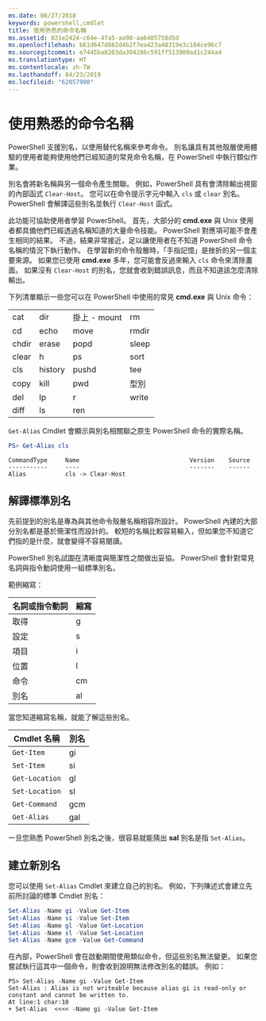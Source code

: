 ```yaml
---
ms.date: 08/27/2018
keywords: powershell,cmdlet
title: 使用熟悉的命令名稱
ms.assetid: 021e2424-c64e-4fa5-aa98-aa6405758d5d
ms.openlocfilehash: b61d647d882d4b2f7ea423a48319e3c104ce96c7
ms.sourcegitcommit: e7445ba8203da304286c591ff513900ad1c244a4
ms.translationtype: HT
ms.contentlocale: zh-TW
ms.lasthandoff: 04/23/2019
ms.locfileid: "62057990"
---
```

# <a name="using-familiar-command-names"></a>使用熟悉的命令名稱

PowerShell 支援別名，以使用替代名稱來參考命令。 別名讓具有其他殼層使用體驗的使用者能夠使用他們已經知道的常見命令名稱，在 PowerShell 中執行類似作業。

別名會將新名稱與另一個命令產生關聯。 例如，PowerShell 具有會清除輸出視窗的內部函式 `Clear-Host`。 您可以在命令提示字元中輸入 `cls` 或 `clear` 別名。 PowerShell 會解譯這些別名並執行 `Clear-Host` 函式。

此功能可協助使用者學習 PowerShell。 首先，大部分的 **cmd.exe** 與 Unix 使用者都具備他們已經透過名稱知道的大量命令技能。 PowerShell 對應項可能不會產生相同的結果。 不過，結果非常接近，足以讓使用者在不知道 PowerShell 命令名稱的情況下執行動作。 在學習新的命令殼層時，「手指記憶」是挫折的另一個主要來源。 如果您已使用 **cmd.exe** 多年，您可能會反過來輸入 `cls` 命令來清除畫面。 如果沒有 `Clear-Host` 的別名，您就會收到錯誤訊息，而且不知道該怎麼清除輸出。

下列清單顯示一些您可以在 PowerShell 中使用的常見 **cmd.exe** 與 Unix 命令：

|||||
|-|-|-|-|
|cat|dir|掛上 - mount|rm|
|cd|echo|move|rmdir|
|chdir|erase|popd|sleep|
|clear|h|ps|sort|
|cls|history|pushd|tee|
|copy|kill|pwd|型別|
|del|lp|r|write|
|diff|ls|ren||

`Get-Alias` Cmdlet 會顯示與別名相關聯之原生 PowerShell 命令的實際名稱。

```powershell
PS> Get-Alias cls
```

```Output
CommandType     Name                               Version    Source
-----------     ----                               -------    ------
Alias           cls -> Clear-Host
```

## <a name="interpreting-standard-aliases"></a>解譯標準別名

先前提到的別名是專為與其他命令殼層名稱相容所設計。
PowerShell 內建的大部分別名都是基於簡潔性而設計的。 較短的名稱比較容易輸入，但如果您不知道它們指的是什麼，就會變得不容易閱讀。

PowerShell 別名試圖在清晰度與簡潔性之間做出妥協。 PowerShell 會針對常見名詞與指令動詞使用一組標準別名。

範例縮寫：

| 名詞或指令動詞 | 縮寫 |
|--------------|--------------|
| 取得          | g            |
| 設定          | s            |
| 項目         | i            |
| 位置     | l            |
| 命令      | cm           |
| 別名        | al           |

當您知道縮寫名稱，就能了解這些別名。

| Cmdlet 名稱    | 別名 |
|----------------|-------|
| `Get-Item`     | gi    |
| `Set-Item`     | si    |
| `Get-Location` | gl    |
| `Set-Location` | sl    |
| `Get-Command`  | gcm   |
| `Get-Alias`    | gal   |

一旦您熟悉 PowerShell 別名之後，很容易就能猜出 **sal** 別名是指 `Set-Alias`。

## <a name="creating-new-aliases"></a>建立新別名

您可以使用 `Set-Alias` Cmdlet 來建立自己的別名。 例如，下列陳述式會建立先前所討論的標準 Cmdlet 別名：

```powershell
Set-Alias -Name gi -Value Get-Item
Set-Alias -Name si -Value Set-Item
Set-Alias -Name gl -Value Get-Location
Set-Alias -Name sl -Value Set-Location
Set-Alias -Name gcm -Value Get-Command
```

在內部，PowerShell 會在啟動期間使用類似命令，但這些別名無法變更。
如果您嘗試執行這其中一個命令，則會收到說明無法修改別名的錯誤。 例如：

```
PS> Set-Alias -Name gi -Value Get-Item
Set-Alias : Alias is not writeable because alias gi is read-only or constant and cannot be written to.
At line:1 char:10
+ Set-Alias  <<<< -Name gi -Value Get-Item
```
